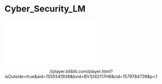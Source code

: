 # Cyber_Security_LM
<iframe src="//player.bilibili.com/player.html?isOutside=true&aid=1555541938&bvid=BV1j142117H6&cid=1579784739&p=1" scrolling="no" border="0" frameborder="no" framespacing="0" allowfullscreen="true"></iframe>
<div align="center">

//player.bilibili.com/player.html?isOutside=true&aid=1555541938&bvid=BV1j142117H6&cid=1579784739&p=1

</div>

